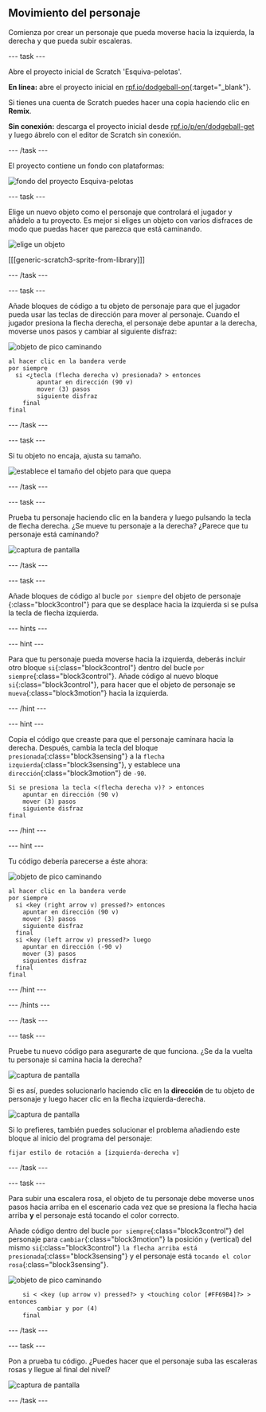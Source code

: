 ## Movimiento del personaje

Comienza por crear un personaje que pueda moverse hacia la izquierda, la derecha y que pueda subir escaleras.

\--- task \---

Abre el proyecto inicial de Scratch 'Esquiva-pelotas'.

**En línea:** abre el proyecto inicial en [rpf.io/dodgeball-on](http://rpf.io/dodgeball-on){:target="_blank"}.

Si tienes una cuenta de Scratch puedes hacer una copia haciendo clic en **Remix**.

**Sin conexión:** descarga el proyecto inicial desde [rpf.io/p/en/dodgeball-get](http://rpf.io/p/en/dodgeball-get) y luego ábrelo con el editor de Scratch sin conexión.

\--- /task \---

El proyecto contiene un fondo con plataformas:

![fondo del proyecto Esquiva-pelotas](images/dodge-background.png)

\--- task \---

Elige un nuevo objeto como el personaje que controlará el jugador y añádelo a tu proyecto. Es mejor si eliges un objeto con varios disfraces de modo que puedas hacer que parezca que está caminando.

![elige un objeto](images/dodge-characters.png)

[[[generic-scratch3-sprite-from-library]]]

\--- /task \---

\--- task \---

Añade bloques de código a tu objeto de personaje para que el jugador pueda usar las teclas de dirección para mover al personaje. Cuando el jugador presiona la flecha derecha, el personaje debe apuntar a la derecha, moverse unos pasos y cambiar al siguiente disfraz:

![objeto de pico caminando](images/pico_walking_sprite.png)

```blocks3
al hacer clic en la bandera verde
por siempre 
  si <¿tecla (flecha derecha v) presionada? > entonces
        apuntar en dirección (90 v)
        mover (3) pasos
        siguiente disfraz
    final
final
```

\--- /task \---

\--- task \---

Si tu objeto no encaja, ajusta su tamaño.

![establece el tamaño del objeto para que quepa](images/dodge-sprite-size-annotated.png)

\--- /task \---

\--- task \---

Prueba tu personaje haciendo clic en la bandera y luego pulsando la tecla de flecha derecha. ¿Se mueve tu personaje a la derecha? ¿Parece que tu personaje está caminando?

![captura de pantalla](images/dodge-walking.png)

\--- /task \---

\--- task \---

Añade bloques de código al bucle `por siempre` del objeto de personaje {:class="block3control"} para que se desplace hacia la izquierda si se pulsa la tecla de flecha izquierda.

\--- hints \---

\--- hint \---

Para que tu personaje pueda moverse hacia la izquierda, deberás incluir otro bloque `si`{:class="block3control"} dentro del bucle `por siempre`{:class="block3control"}. Añade código al nuevo bloque `si`{:class="block3control"}, para hacer que el objeto de personaje se `mueva`{:class="block3motion"} hacia la izquierda.

\--- /hint \---

\--- hint \---

Copia el código que creaste para que el personaje caminara hacia la derecha. Después, cambia la tecla del bloque `presionada`{:class="block3sensing"} a la `flecha izquierda`{:class="block3sensing"}, y establece una `dirección`{:class="block3motion"} de `-90`.

```blocks3
Si se presiona la tecla <(flecha derecha v)? > entonces
    apuntar en dirección (90 v)
    mover (3) pasos
    siguiente disfraz
final
```

\--- /hint \---

\--- hint \---

Tu código debería parecerse a éste ahora:

![objeto de pico caminando](images/pico_walking_sprite.png)

```blocks3
al hacer clic en la bandera verde
por siempre 
  si <key (right arrow v) pressed?> entonces 
    apuntar en dirección (90 v)
    mover (3) pasos
    siguiente disfraz
  final
  si <key (left arrow v) pressed?> luego 
    apuntar en dirección (-90 v)
    mover (3) pasos
    siguientes disfraz
  final
final
```

\--- /hint \---

\--- /hints \---

\--- /task \---

\--- task \---

Pruebe tu nuevo código para asegurarte de que funciona. ¿Se da la vuelta tu personaje si camina hacia la derecha?

![captura de pantalla](images/dodge-upside-down.png)

Si es así, puedes solucionarlo haciendo clic en la **dirección** de tu objeto de personaje y luego hacer clic en la flecha izquierda-derecha.

![captura de pantalla](images/dodge-left-right-annotated.png)

Si lo prefieres, también puedes solucionar el problema añadiendo este bloque al inicio del programa del personaje:

```blocks3
fijar estilo de rotación a [izquierda-derecha v]
```

\--- /task \---

\--- task \---

Para subir una escalera rosa, el objeto de tu personaje debe moverse unos pasos hacia arriba en el escenario cada vez que se presiona la flecha hacia arriba **y** el personaje está tocando el color correcto.

Añade código dentro del bucle `por siempre`{:class="block3control"} del personaje para `cambiar`{:class="block3motion"} la posición `y` (vertical) del mismo `si`{:class="block3control"} `la flecha arriba está presionada`{:class="block3sensing"} y el personaje está `tocando el color rosa`{:class="block3sensing"}.

![objeto de pico caminando](images/pico_walking_sprite.png)

```blocks3
    si < <key (up arrow v) pressed?> y <touching color [#FF69B4]?> > entonces
        cambiar y por (4)
    final
```

\--- /task \---

\--- task \---

Pon a prueba tu código. ¿Puedes hacer que el personaje suba las escaleras rosas y llegue al final del nivel?

![captura de pantalla](images/dodge-test-character.png)

\--- /task \---